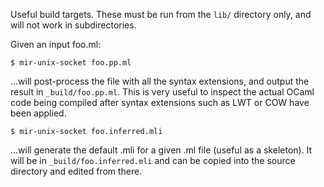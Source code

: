 Useful build targets. These must be run from the `lib/` directory only, and will not work in subdirectories.

Given an input foo.ml:

    $ mir-unix-socket foo.pp.ml

...will post-process the file with all the syntax extensions, and output the result in `_build/foo.pp.ml`. This is very useful to inspect the actual OCaml code being compiled after syntax extensions such as LWT or COW have been applied.

    $ mir-unix-socket foo.inferred.mli

...will generate the default .mli for a given .ml file (useful as a skeleton). It will be in `_build/foo.inferred.mli` and can be copied into the source directory and edited from there.
